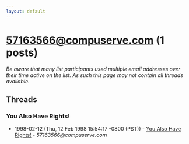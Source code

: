 ```yaml
---
layout: default
---
```


# 57163566@compuserve.com (1 posts)

_Be aware that many list participants used multiple email addresses over their time active on the list. As such this page may not contain all threads available._

## Threads

### You Also Have Rights!
+ 1998-02-12 (Thu, 12 Feb 1998 15:54:17 -0800 (PST)) - [You Also Have Rights!](/archive/1998/02/4032667151063ead6fca414840bc130c4ec0f098ab0f73872bf44628743edc08) - _57163566@compuserve.com_

